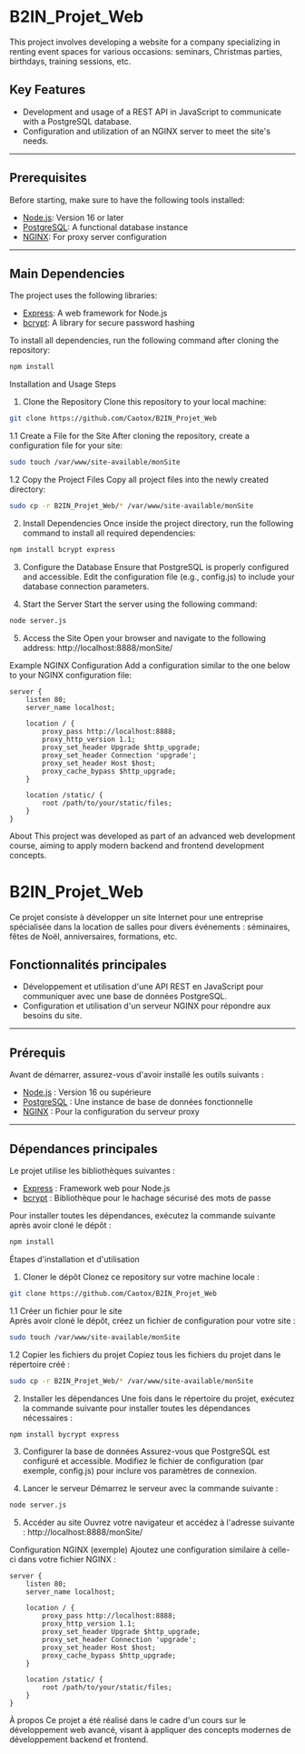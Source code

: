 # B2IN_Projet_Web

This project involves developing a website for a company specializing in renting event spaces for various occasions: seminars, Christmas parties, birthdays, training sessions, etc.

## Key Features
- Development and usage of a REST API in JavaScript to communicate with a PostgreSQL database.
- Configuration and utilization of an NGINX server to meet the site's needs.

---

## Prerequisites
Before starting, make sure to have the following tools installed:
- [Node.js](https://nodejs.org/): Version 16 or later
- [PostgreSQL](https://www.postgresql.org/): A functional database instance
- [NGINX](https://nginx.org/): For proxy server configuration

---

## Main Dependencies
The project uses the following libraries:
- [Express](https://expressjs.com/): A web framework for Node.js
- [bcrypt](https://github.com/kelektiv/node.bcrypt.js): A library for secure password hashing

To install all dependencies, run the following command after cloning the repository:  
```bash
npm install
```
Installation and Usage Steps
1. Clone the Repository
Clone this repository to your local machine:

```bash
git clone https://github.com/Caotox/B2IN_Projet_Web
```
1.1 Create a File for the Site
After cloning the repository, create a configuration file for your site:

```bash
sudo touch /var/www/site-available/monSite
```
1.2 Copy the Project Files
Copy all project files into the newly created directory:

```bash
sudo cp -r B2IN_Projet_Web/* /var/www/site-available/monSite
```
2. Install Dependencies
Once inside the project directory, run the following command to install all required dependencies:

```bash
npm install bcrypt express
```
3. Configure the Database
Ensure that PostgreSQL is properly configured and accessible. Edit the configuration file (e.g., config.js) to include your database connection parameters.

4. Start the Server
Start the server using the following command:

```bash
node server.js
```
5. Access the Site
Open your browser and navigate to the following address:
http://localhost:8888/monSite/

Example NGINX Configuration
Add a configuration similar to the one below to your NGINX configuration file:

```nginx
server {
    listen 80;
    server_name localhost;

    location / {
        proxy_pass http://localhost:8888;
        proxy_http_version 1.1;
        proxy_set_header Upgrade $http_upgrade;
        proxy_set_header Connection 'upgrade';
        proxy_set_header Host $host;
        proxy_cache_bypass $http_upgrade;
    }

    location /static/ {
        root /path/to/your/static/files;
    }
}
```
About
This project was developed as part of an advanced web development course, aiming to apply modern backend and frontend development concepts.





# B2IN_Projet_Web

Ce projet consiste à développer un site Internet pour une entreprise spécialisée dans la location de salles pour divers événements : séminaires, fêtes de Noël, anniversaires, formations, etc.

## Fonctionnalités principales
- Développement et utilisation d'une API REST en JavaScript pour communiquer avec une base de données PostgreSQL.
- Configuration et utilisation d'un serveur NGINX pour répondre aux besoins du site.

---

## Prérequis
Avant de démarrer, assurez-vous d'avoir installé les outils suivants :
- [Node.js](https://nodejs.org/) : Version 16 ou supérieure
- [PostgreSQL](https://www.postgresql.org/) : Une instance de base de données fonctionnelle
- [NGINX](https://nginx.org/) : Pour la configuration du serveur proxy

---

## Dépendances principales
Le projet utilise les bibliothèques suivantes :
- [Express](https://expressjs.com/) : Framework web pour Node.js
- [bcrypt](https://github.com/kelektiv/node.bcrypt.js) : Bibliothèque pour le hachage sécurisé des mots de passe

Pour installer toutes les dépendances, exécutez la commande suivante après avoir cloné le dépôt :  
```bash
npm install
```
Étapes d'installation et d'utilisation
1. Cloner le dépôt
Clonez ce repository sur votre machine locale :

```bash
git clone https://github.com/Caotox/B2IN_Projet_Web
```
1.1 Créer un fichier pour le site  
Après avoir cloné le dépôt, créez un fichier de configuration pour votre site :  
```bash
sudo touch /var/www/site-available/monSite
```

1.2 Copier les fichiers du projet
Copiez tous les fichiers du projet dans le répertoire créé :

```bash
sudo cp -r B2IN_Projet_Web/* /var/www/site-available/monSite
```

2. Installer les dépendances
Une fois dans le répertoire du projet, exécutez la commande suivante pour installer toutes les dépendances nécessaires :

```bash
npm install bycrypt express
```
3. Configurer la base de données
Assurez-vous que PostgreSQL est configuré et accessible. Modifiez le fichier de configuration (par exemple, config.js) pour inclure vos paramètres de connexion.

4. Lancer le serveur
Démarrez le serveur avec la commande suivante :

```bash
node server.js
```
5. Accéder au site
Ouvrez votre navigateur et accédez à l'adresse suivante :
http://localhost:8888/monSite/

Configuration NGINX (exemple)
Ajoutez une configuration similaire à celle-ci dans votre fichier NGINX :

```nginx
server {
    listen 80;
    server_name localhost;

    location / {
        proxy_pass http://localhost:8888;
        proxy_http_version 1.1;
        proxy_set_header Upgrade $http_upgrade;
        proxy_set_header Connection 'upgrade';
        proxy_set_header Host $host;
        proxy_cache_bypass $http_upgrade;
    }

    location /static/ {
        root /path/to/your/static/files;
    }
}
```
À propos
Ce projet a été réalisé dans le cadre d'un cours sur le développement web avancé, visant à appliquer des concepts modernes de développement backend et frontend.
